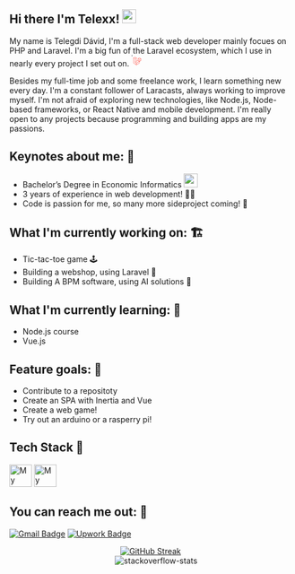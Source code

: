 ## Hi there I'm Telexx! <img src="https://media.tenor.com/AUHgwWxTw14AAAAi/dm4uz3-foekoe.gif" width="25">


My name is Telegdi Dávid, I'm a full-stack web developer mainly focues on PHP and Laravel. I'm a big fun of the Laravel ecosystem, which I use in nearly every project I set out on. <svg xmlns="http://www.w3.org/2000/svg" width="20" height="20" fill="none" viewBox="0 0 256 256"><rect width="20" height="20" fill="#242938" rx="60"/><path fill="#FF2D20" fill-rule="evenodd" d="M215.846 78.3138C215.91 78.5572 215.944 78.8083 215.944 79.0605V118.26C215.944 118.763 215.813 119.257 215.565 119.692C215.316 120.128 214.958 120.489 214.528 120.739L182.082 139.681V177.226C182.082 178.248 181.547 179.191 180.673 179.706L112.945 219.241C112.79 219.33 112.621 219.387 112.452 219.448C112.388 219.47 112.329 219.509 112.262 219.527C111.788 219.653 111.291 219.653 110.817 219.527C110.74 219.505 110.669 219.462 110.595 219.434C110.44 219.377 110.278 219.327 110.13 219.241L42.4164 179.706C41.9862 179.455 41.6288 179.094 41.3801 178.659C41.1314 178.224 41.0003 177.729 41 177.226V59.6288C41 59.3715 41.0352 59.1214 41.0986 58.8785C41.1198 58.7963 41.1691 58.7213 41.1973 58.6391C41.2501 58.4891 41.2995 58.3355 41.377 58.1961C41.4298 58.1032 41.5073 58.0282 41.5708 57.9425C41.6518 57.8281 41.7258 57.7102 41.8209 57.6102C41.9019 57.528 42.0076 57.4673 42.0993 57.3959C42.2014 57.3101 42.293 57.2172 42.4093 57.1493H42.4128L76.2714 37.3818C76.7001 37.1317 77.1861 37 77.6807 37C78.1753 37 78.6613 37.1317 79.09 37.3818L112.949 57.1493H112.956C113.068 57.2208 113.164 57.3101 113.266 57.3923C113.357 57.4637 113.459 57.528 113.54 57.6066C113.639 57.7102 113.71 57.8281 113.794 57.9425C113.854 58.0282 113.935 58.1032 113.984 58.1961C114.065 58.339 114.111 58.4891 114.168 58.6391C114.196 58.7213 114.245 58.7963 114.266 58.8821C114.331 59.1255 114.364 59.3766 114.365 59.6288V133.079L142.579 116.606V79.0569C142.579 78.8068 142.614 78.5531 142.678 78.3138C142.703 78.228 142.748 78.153 142.777 78.0708C142.833 77.9208 142.882 77.7672 142.96 77.6278C143.013 77.5349 143.09 77.4599 143.15 77.3742C143.235 77.2598 143.305 77.1419 143.404 77.0419C143.485 76.9597 143.587 76.899 143.679 76.8275C143.784 76.7418 143.876 76.6489 143.989 76.581H143.993L177.855 56.8135C178.283 56.563 178.769 56.4311 179.264 56.4311C179.759 56.4311 180.245 56.563 180.673 56.8135L214.532 76.581C214.652 76.6525 214.743 76.7418 214.849 76.824C214.937 76.8954 215.039 76.9597 215.12 77.0383C215.219 77.1419 215.289 77.2598 215.374 77.3742C215.437 77.4599 215.515 77.5349 215.564 77.6278C215.645 77.7672 215.691 77.9208 215.747 78.0708C215.779 78.153 215.825 78.228 215.846 78.3138H215.846ZM210.3 116.606V84.0086L198.451 90.9253L182.082 100.482V133.079L210.303 116.606H210.3ZM176.441 175.572V142.954L160.34 152.279L114.361 178.888V211.813L176.441 175.572ZM46.6443 64.5769V175.572L108.717 211.81V178.891L76.289 160.281L76.2784 160.274L76.2643 160.267C76.1551 160.203 76.0635 160.11 75.9613 160.031C75.8732 159.96 75.7711 159.903 75.6936 159.824L75.6866 159.814C75.595 159.724 75.5315 159.614 75.454 159.513C75.3835 159.417 75.299 159.335 75.2426 159.235L75.2386 159.224C75.1752 159.117 75.1364 158.988 75.0906 158.867C75.0448 158.76 74.9849 158.66 74.9568 158.545V158.541C74.9216 158.406 74.9145 158.263 74.9004 158.123C74.8863 158.016 74.8581 157.909 74.8581 157.802V157.795V81.0505L58.493 71.49L46.6443 64.5805V64.5769ZM77.6842 43.1624L49.4735 59.6288L77.6772 76.0951L105.884 59.6252L77.6772 43.1624H77.6842ZM92.3551 145.926L108.721 136.373V64.5769L96.8719 71.4936L80.5029 81.0504V152.847L92.3551 145.926ZM179.264 62.5941L151.056 79.0605L179.264 95.5268L207.467 79.0569L179.264 62.5941ZM176.441 100.482L160.072 90.9253L148.224 84.0086V116.606L164.589 126.159L176.441 133.079V100.482ZM111.536 173.94L152.909 149.988L173.591 138.02L145.405 121.564L112.952 140.51L83.3743 157.777L111.536 173.94Z" clip-rule="evenodd"/></svg>

Besides my full-time job and some freelance work, I learn something new every day. I'm a constant follower of Laracasts, always working to improve myself. I'm not afraid of exploring new technologies, like Node.js, Node-based frameworks, or React Native and mobile development. I'm really open to any projects because programming and building apps are my passions.

## Keynotes about me: 📌

- Bachelor’s Degree in Economic Informatics <img src="https://media.tenor.com/0ENB5HuTH0gAAAAi/trophy-beker.gif" width="25">
- 3️ years of experience in web development! 👨‍💻
- Code is passion for me, so many more sideproject coming! 🌱

## What I'm currently working on: 🏗️

- Tic-tac-toe game 🕹️
- Building a webshop, using Laravel 🏪
- Building A BPM software, using AI solutions 🤖

## What I'm currently learning: 📖

- Node.js course
- Vue.js

## Feature goals: 🎯

- Contribute to a repositoty
- Create an SPA with Inertia and Vue
- Create a web game!
- Try out an arduino or a rasperry pi!

## Tech Stack 🧺

<div>
    <img src="https://skillicons.dev/icons?i=laravel&theme=dark" alt="My Skills"  width="40px" height="40px"/>
    <img src="https://skillicons.dev/icons?i=alpinejs&theme=dark" alt="My Skills"  width="40px" height="40px"/>
</div>

## You can reach me out: 🤝

[![Gmail Badge](https://img.shields.io/badge/-Gmail-c14438?style=flat-square&logo=Gmail&logoColor=white)](mailto:telegdi.david12@gmail.com)
[![Upwork Badge](https://img.shields.io/badge/Upwork-darkgreen?style=flat-square&logo=Upwork&logoColor=white)](https://www.upwork.com/freelancers/~01f893ba367c73dfa3)

<div align="center">
  <a href="https://git.io/streak-stats">
    <img src="https://streak-stats.demolab.com/?user=Telexx12&exclude_days=Sun%2CSat" alt="GitHub Streak">
  </a>
</div>

<div align="center">
    &nbsp;&nbsp;&nbsp;&nbsp;&nbsp;<img src="https://github-stackoverflow-readme.vercel.app/?userId=19615291" alt="stackoverflow-stats">
</div>
<!--**Telexx12/Telexx12** is a ✨ _special_ ✨ repository because its `README.md` (this file) appears on your GitHub profile.

Here are some ideas to get you started:

- 🔭 I’m currently working on ...
- 🌱 I’m currently learning ...
- 👯 I’m looking to collaborate on ...
- 🤔 I’m looking for help with ...
- 💬 Ask me about ...
- 📫 How to reach me: ...
- 😄 Pronouns: ...
- ⚡ Fun fact: ...
  -->
